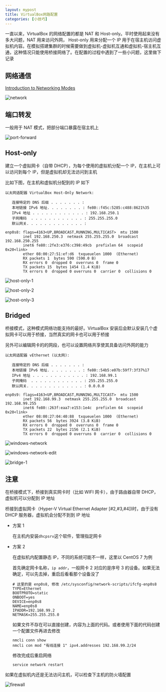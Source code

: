 ```yaml
---
layout: mypost
title: VirtualBox网路配置
categories: [小技巧]
---
```


一直以来，VirtualBox 的网络配置的都是 NAT 和 Host-only。平时使用起来没有多大问题，NAT 用来访问外网， Host-only 用来分配一个 IP 用于在宿主机访问虚拟机内容。在模拟搭建集群的时候需要做到虚拟机-虚拟机互通和虚拟机-宿主机互通，这种情况只能使用桥接网络了。在配置的过程中遇到了一些小问题，这里做下记录

## 网络通信

[Introduction to Networking Modes](https://www.virtualbox.org/manual/ch06.html)

![network](network.png)

## 端口转发

一般用于 NAT 模式，把部分端口暴露在宿主机上

![port-forward](port-forward.png)

## Host-only

建立一个虚拟网卡（自带 DHCP），为每个使用的虚拟机分配一个 IP，在主机上可以访问到每个 IP，但是虚拟机却无法访问到主机

比如下图，在主机和虚拟机分配到的 IP 如下

```
以太网适配器 VirtualBox Host-Only Network:

   连接特定的 DNS 后缀 . . . . . . . :
   本地链接 IPv6 地址. . . . . . . . : fe80::f45c:5285:c488:8621%35
   IPv4 地址 . . . . . . . . . . . . : 192.168.250.1
   子网掩码  . . . . . . . . . . . . : 255.255.255.0
   默认网关. . . . . . . . . . . . . :
```

```
enp0s8: flags=4163<UP,BROADCAST,RUNNING,MULTICAST>  mtu 1500
        inet 192.168.250.3  netmask 255.255.255.0  broadcast 192.168.250.255
        inet6 fe80::2fe3:e376:c398:49cb  prefixlen 64  scopeid 0x20<link>
        ether 08:00:27:51:ef:d6  txqueuelen 1000  (Ethernet)
        RX packets 1  bytes 590 (590.0 B)
        RX errors 0  dropped 0  overruns 0  frame 0
        TX packets 15  bytes 1454 (1.4 KiB)
        TX errors 0  dropped 0 overruns 0  carrier 0  collisions 0
```

![host-only-1](host-only-1.png)

![host-only-2](host-only-2.png)

![host-only-3](host-only-3.png)

## Bridged

桥接模式，这种模式网络功能支持的最好。VirtualBox 安装后会默认安装几个虚拟网卡可以用于桥接，当然真实的网卡也可以用于桥接

另外可以编辑网卡的的网段，也可以设置网络共享使其具备访问外网的能力

```
以太网适配器 vEthernet (以太网):

   连接特定的 DNS 后缀 . . . . . . . :
   本地链接 IPv6 地址. . . . . . . . : fe80::54b5:e07b:59f7:3f37%17
   IPv4 地址 . . . . . . . . . . . . : 192.168.99.1
   子网掩码  . . . . . . . . . . . . : 255.255.255.0
   默认网关. . . . . . . . . . . . . : 0.0.0.0
```

```
enp0s9: flags=4163<UP,BROADCAST,RUNNING,MULTICAST>  mtu 1500
        inet 192.168.99.3  netmask 255.255.255.0  broadcast 192.168.99.255
        inet6 fe80::263f:eaa7:e153:1e4c  prefixlen 64  scopeid 0x20<link>
        ether 08:00:27:04:40:88  txqueuelen 1000  (Ethernet)
        RX packets 56  bytes 3924 (3.8 KiB)
        RX errors 0  dropped 0  overruns 0  frame 0
        TX packets 22  bytes 2156 (2.1 KiB)
        TX errors 0  dropped 0 overruns 0  carrier 0  collisions 0
```

![windows-network](windows-network.png)

![windows-network-edit](windows-network-edit.png)

![bridge-1](bridge-1.png)

## 注意

在桥接模式下，桥接到真实网卡时（比如 WIFI 网卡），由于路由器自带 DHCP，虚拟机可以分配到 IP 地址

桥接到虚拟网卡（Hyper-V Virtual Ethernet Adapter \[#2,#3,#4\])时，由于没有 DHCP 服务器，虚拟机会分配不到到 IP 地址

- 方案 1

  在主机内安装`dhcpsrv`这个软件，管理指定网卡

- 方案 2

  在虚拟机内配置静态 IP，不同的系统可能不一样，这里以 CentOS 7 为例

  首先确定网卡名称，`ip addr`，一般网卡 2 对应的是序号 3 的设备。如果无法确定，可以先去掉，重启后看看那个设备没了

  ```
  # 这里的是 enp0s8, 修改 /etc/sysconfig/network-scripts/ifcfg-enp0s8
  TYPE=Ethernet
  BOOTPROTO=static
  ONBOOT=yes
  DEVICE=enp0s8
  NAME=enp0s8
  IPADDR=192.168.99.2
  NETMASK=255.255.255.0
  ```

  如果文件不存在可以直接创建，内容为上面的代码。或者使用下面的代码创建一个配置文件再进去修改

  ```
  nmcli conn show
  nmcli con mod "有线连接 1" ipv4.addresses 192.168.99.2/24
  ```

  修改完成后重启网络

  ```
  service network restart
  ```

如果在虚拟机内还是无法访问主机，可以检查下主机的防火墙配置

![firewall](firewall.png)

